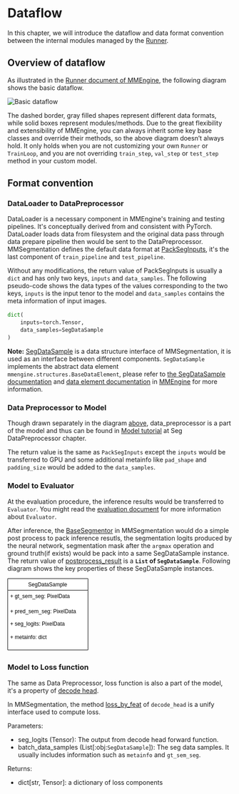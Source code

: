 # Dataflow

In this chapter, we will introduce the dataflow and data format convention between the internal modules managed by the [Runner](https://mmengine.readthedocs.io/en/latest/tutorials/runner.html).

## Overview of dataflow

As illustrated in the [Runner document of MMEngine](https://mmengine.readthedocs.io/en/latest/tutorials/runner.html), the following diagram shows the basic dataflow.

![Basic dataflow](https://user-images.githubusercontent.com/112053249/199228350-5f80699e-7fd2-4b4c-ac32-0b16b1922c2e.png)

The dashed border, gray filled shapes represent different data formats, while solid boxes represent modules/methods. Due to the great flexibility and extensibility of MMEngine, you can always inherit some key base classes and override their methods, so the above diagram doesn’t always hold. It only holds when you are not customizing your own `Runner` or `TrainLoop`, and you are not overriding `train_step`, `val_step` or `test_step` method in your custom model.

## Format convention

### DataLoader to DataPreprocessor

DataLoader is a necessary component in MMEngine's training and testing pipelines. It's conceptually derived from and consistent with PyTorch. DataLoader loads data from filesystem and the original data pass through data prepare pipeline then would be sent to the DataPreprocessor. MMSegmentation defines the default data format at [PackSegInputs](https://github.com/open-mmlab/mmsegmentation/blob/dev-1.x/mmseg/datasets/transforms/formatting.py#L12), it's the last component of `train_pipeline` and `test_pipeline`.

Without any modifications, the return value of PackSegInputs is usually a `dict` and has only two keys, `inputs` and `data_samples`. The following pseudo-code shows the data types of the values corresponding to the two keys, `inputs` is the input tenor to the model and `data_samples` contains the meta information of input images.

```python
dict(
    inputs=torch.Tensor,
    data_samples=SegDataSample
)
```

**Note:** [SegDataSample](https://github.com/open-mmlab/mmsegmentation/blob/1.x/mmseg/structures/seg_data_sample.py) is a data structure interface of MMSegmentation, it is used as an interface between different components. `SegDataSample` implements the abstract data element `mmengine.structures.BaseDataElement`, please refer to [the SegDataSample documentation](https://mmsegmentation.readthedocs.io/en/1.x/advanced_guides/structures.html) and [data element documentation](https://mmengine.readthedocs.io/en/latest/advanced_tutorials/data_element.html) in [MMEngine](https://github.com/open-mmlab/mmengine) for more information.

### Data Preprocessor to Model

Though drawn separately in the diagram [above](#overview-of-dataflow), data_preprocessor is a part of the model and thus can be found in [Model tutorial](./models.md) at Seg DataPreprocessor chapter.

The return value is the same as `PackSegInputs` except the `inputs` would be transferred to GPU and some additional metainfo like `pad_shape` and `padding_size` would be added to the `data_samples`.

### Model to Evaluator

At the evaluation procedure, the inference results would be transferred to `Evaluator`. You might read the [evaluation document](./evaluation.md) for more information about `Evaluator`.

After inference, the [BaseSegmentor](https://github.com/open-mmlab/mmsegmentation/blob/dev-1.x/mmseg/models/segmentors/base.py#L15) in MMSegmentation would do a simple post process to pack inference resutls, the segmentation logits produced by the neural network, segmentation mask after the `argmax` operation and ground truth(if exists) would be pack into a same SegDataSample instance. The return value of [postprocess_result](https://github.com/open-mmlab/mmsegmentation/blob/dev-1.x/mmseg/models/segmentors/base.py#L132) is a **`List` of `SegDataSample`**. Following diagram shows the key properties of these SegDataSample instances.

![SegDataSample](../../../resources/SegDataSample.png)

### Model to Loss function

The same as Data Preprocessor, loss function is also a part of the model, it's a property of [decode head](https://github.com/open-mmlab/mmsegmentation/blob/dev-1.x/mmseg/models/decode_heads/decode_head.py#L142).

In MMSegmentation, the method [loss_by_feat](https://github.com/open-mmlab/mmsegmentation/blob/dev-1.x/mmseg/models/decode_heads/decode_head.py#L291) of `decode_head` is a unify interface used to compute loss.

Parameters:

- seg_logits (Tensor): The output from decode head forward function.
- batch_data_samples (List\[:obj:`SegDataSample`\]): The seg data samples. It usually includes information such as `metainfo` and `gt_sem_seg`.

Returns:

- dict\[str, Tensor\]: a dictionary of loss components
